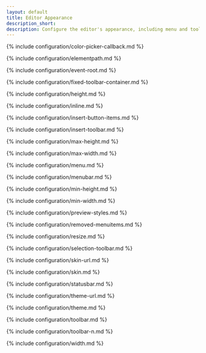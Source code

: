 ```yaml
---
layout: default
title: Editor Appearance
description_short:
description: Configure the editor's appearance, including menu and toolbar controls.
---
```


{% include configuration/color-picker-callback.md %}

{% include configuration/elementpath.md %}

{% include configuration/event-root.md %}

{% include configuration/fixed-toolbar-container.md %}

{% include configuration/height.md %}

{% include configuration/inline.md %}

{% include configuration/insert-button-items.md %}

{% include configuration/insert-toolbar.md %}

{% include configuration/max-height.md %}

{% include configuration/max-width.md %}

{% include configuration/menu.md %}

{% include configuration/menubar.md %}

{% include configuration/min-height.md %}

{% include configuration/min-width.md %}

{% include configuration/preview-styles.md %}

{% include configuration/removed-menuitems.md %}

{% include configuration/resize.md %}

{% include configuration/selection-toolbar.md %}

{% include configuration/skin-url.md %}

{% include configuration/skin.md %}

{% include configuration/statusbar.md %}

{% include configuration/theme-url.md %}

{% include configuration/theme.md %}

{% include configuration/toolbar.md %}

{% include configuration/toolbar-n.md %}

{% include configuration/width.md %}
